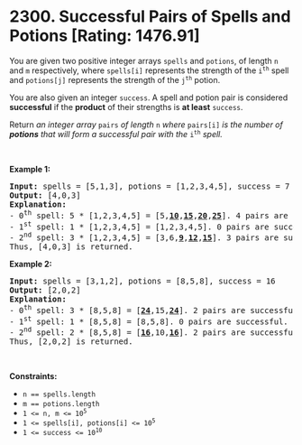 # 2300. Successful Pairs of Spells and Potions [Rating: 1476.91]

<p>You are given two positive integer arrays <code>spells</code> and <code>potions</code>, of length <code>n</code> and <code>m</code> respectively, where <code>spells[i]</code> represents the strength of the <code>i<sup>th</sup></code> spell and <code>potions[j]</code> represents the strength of the <code>j<sup>th</sup></code> potion.</p>

<p>You are also given an integer <code>success</code>. A spell and potion pair is considered <strong>successful</strong> if the <strong>product</strong> of their strengths is <strong>at least</strong> <code>success</code>.</p>

<p>Return <em>an integer array </em><code>pairs</code><em> of length </em><code>n</code><em> where </em><code>pairs[i]</code><em> is the number of <strong>potions</strong> that will form a successful pair with the </em><code>i<sup>th</sup></code><em> spell.</em></p>

<p>&nbsp;</p>
<p><strong class="example">Example 1:</strong></p>

<pre>
<strong>Input:</strong> spells = [5,1,3], potions = [1,2,3,4,5], success = 7
<strong>Output:</strong> [4,0,3]
<strong>Explanation:</strong>
- 0<sup>th</sup> spell: 5 * [1,2,3,4,5] = [5,<u><strong>10</strong></u>,<u><strong>15</strong></u>,<u><strong>20</strong></u>,<u><strong>25</strong></u>]. 4 pairs are successful.
- 1<sup>st</sup> spell: 1 * [1,2,3,4,5] = [1,2,3,4,5]. 0 pairs are successful.
- 2<sup>nd</sup> spell: 3 * [1,2,3,4,5] = [3,6,<u><strong>9</strong></u>,<u><strong>12</strong></u>,<u><strong>15</strong></u>]. 3 pairs are successful.
Thus, [4,0,3] is returned.
</pre>

<p><strong class="example">Example 2:</strong></p>

<pre>
<strong>Input:</strong> spells = [3,1,2], potions = [8,5,8], success = 16
<strong>Output:</strong> [2,0,2]
<strong>Explanation:</strong>
- 0<sup>th</sup> spell: 3 * [8,5,8] = [<u><strong>24</strong></u>,15,<u><strong>24</strong></u>]. 2 pairs are successful.
- 1<sup>st</sup> spell: 1 * [8,5,8] = [8,5,8]. 0 pairs are successful. 
- 2<sup>nd</sup> spell: 2 * [8,5,8] = [<strong><u>16</u></strong>,10,<u><strong>16</strong></u>]. 2 pairs are successful. 
Thus, [2,0,2] is returned.
</pre>

<p>&nbsp;</p>
<p><strong>Constraints:</strong></p>

<ul>
	<li><code>n == spells.length</code></li>
	<li><code>m == potions.length</code></li>
	<li><code>1 &lt;= n, m &lt;= 10<sup>5</sup></code></li>
	<li><code>1 &lt;= spells[i], potions[i] &lt;= 10<sup>5</sup></code></li>
	<li><code>1 &lt;= success &lt;= 10<sup>10</sup></code></li>
</ul>
